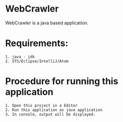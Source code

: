 ﻿# WebCrawler
WebCrawler is a java based application.
# Requirements:
    1. java - jdk
    2. STS/Eclipse/IntelliJ/Atom
# Procedure for running this application
    1. Open this project in a Editor
    2. Run this application as java application
    3. In console, output will be displayed.
